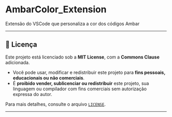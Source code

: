 # AmbarColor_Extension
Extensão do VSCode que personaliza a cor dos códigos Ambar

---

## 📖 Licença

Este projeto está licenciado sob a **MIT License**, com a **Commons Clause** adicionada.

* Você pode usar, modificar e redistribuir este projeto para **fins pessoais, educacionais ou não comerciais**.
* É **proibido vender, sublicenciar ou redistribuir** este projeto, sua linguagem ou compilador com fins comerciais sem autorização expressa do autor.

Para mais detalhes, consulte o arquivo [`LICENSE`](./LICENSE).

---
